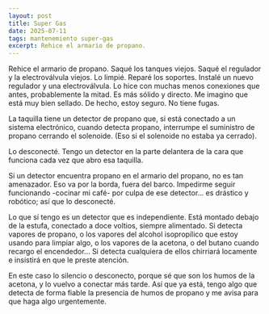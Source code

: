 ```yaml
---
layout: post
title: Super Gas
date: 2025-07-11
tags: mantenemiento super-gas
excerpt: Rehice el armario de propano.
---
```


Rehice el armario de propano. Saqué los tanques viejos. Saqué el regulador y la
electroválvula viejos.  Lo limpié. Reparé los soportes. Instalé un nuevo
regulador y una electroválvula.
Lo hice con muchas menos conexiones que antes,
probablemente la mitad. Es más sólido y directo. Me imagino que está muy bien
sellado. De hecho, estoy seguro. No tiene fugas.

La taquilla tiene un detector de propano que, si está conectado a un sistema
electrónico, cuando detecta propano, interrumpe el suministro de propano
cerrando el solenoide. (Eso si el solenoide no estaba ya cerrado).

Lo desconecté. Tengo un detector en la parte delantera de la cara que funciona
cada vez que abro esa taquilla.

Si un detector encuentra propano en el armario del propano, no es tan
amenazador. Eso va por la borda, fuera del barco. Impedirme seguir funcionando
-cocinar mi café- por culpa de ese detector... es drástico y robótico; así que
lo desconecté.

Lo que sí tengo es un detector que es independiente. Está montado debajo de la
estufa, conectado a doce voltios, siempre alimentado. Si detecta vapores de
propano, o los vapores del alcohol isopropílico que estoy usando para limpiar
algo, o los vapores de la acetona, o del butano cuando recargo el encendedor...
Si detecta cualquiera de ellos chirriará locamente e insistirá en que le preste
atención.

En este caso lo silencio o desconecto, porque sé que son los humos de la
acetona, y lo vuelvo a conectar más tarde. Así que ya está, tengo algo que
detecta de forma fiable la presencia de humos de propano y me avisa para que
haga algo urgentemente.

